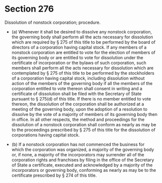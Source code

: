 # Section 276

Dissolution of nonstock corporation; procedure.

- (a) Whenever it shall be desired to dissolve any nonstock corporation, the governing body shall perform all the acts necessary for dissolution which are required by § 275 of this title to be performed by the board of directors of a corporation having capital stock. If any members of a nonstock corporation are entitled to vote for the election of members of its governing body or are entitled to vote for dissolution under the certificate of incorporation or the bylaws of such corporation, such members shall perform all the acts necessary for dissolution which are contemplated by § 275 of this title to be performed by the stockholders of a corporation having capital stock, including dissolution without action of the members of the governing body if all the members of the corporation entitled to vote thereon shall consent in writing and a certificate of dissolution shall be filed with the Secretary of State pursuant to § 275(d) of this title. If there is no member entitled to vote thereon, the dissolution of the corporation shall be authorized at a meeting of the governing body, upon the adoption of a resolution to dissolve by the vote of a majority of members of its governing body then in office. In all other respects, the method and proceedings for the dissolution of a nonstock corporation shall conform as nearly as may be to the proceedings prescribed by § 275 of this title for the dissolution of corporations having capital stock.

- (b) If a nonstock corporation has not commenced the business for which the corporation was organized, a majority of the governing body or, if none, a majority of the incorporators may surrender all of the corporation rights and franchises by filing in the office of the Secretary of State a certificate, executed and acknowledged by a majority of the incorporators or governing body, conforming as nearly as may be to the certificate prescribed by § 274 of this title.